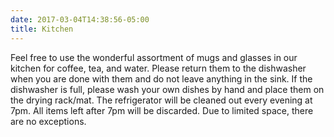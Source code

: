 ```yaml
---
date: 2017-03-04T14:38:56-05:00
title: Kitchen
---
```

Feel free to use the wonderful assortment of mugs and glasses in our kitchen for coffee, tea, and water. Please return them to the dishwasher when you are done with them and do not leave anything in the sink. If the dishwasher is full, please wash your own dishes by hand and place them on the drying rack/mat. The refrigerator will be cleaned out every evening at 7pm. All items left after 7pm will be discarded. Due to limited space, there are no exceptions.
